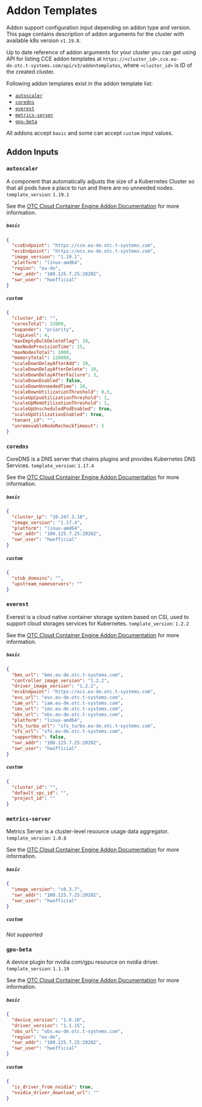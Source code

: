 # Addon Templates

Addon support configuration input depending on addon type and version. This page contains description of addon arguments
for the cluster with available k8s version `v1.19.8`.

Up to date reference of addon arguments for your cluster you can get using API for listing CCE addon templates
at `https://<cluster_id>.cce.eu-de.otc.t-systems.com/api/v3/addontemplates`, where `<cluster_id>` is ID of the created
cluster.

Following addon templates exist in the addon template list:

- [`autoscaler`](#autoscaler)
- [`coredns`](#coredns)
- [`everest`](#everest)
- [`metrics-server`](#metrics-server)
- [`gpu-beta`](#gpu-beta)

All addons accept `basic` and some can accept `custom` input values.

## Addon Inputs

### `autoscaler`

A component that automatically adjusts the size of a Kubernetes Cluster so that all pods have a place to run and there
are no unneeded nodes.
`template_version`: `1.19.1`

See the [OTC Cloud Container Engine Addon Documentation](https://docs.otc.t-systems.com/en-us/usermanual2/cce/cce_01_0154.html) for more information.

##### `basic`

```json
{
  "cceEndpoint": "https://cce.eu-de.otc.t-systems.com",
  "ecsEndpoint": "https://ecs.eu-de.otc.t-systems.com",
  "image_version": "1.19.1",
  "platform": "linux-amd64",
  "region": "eu-de",
  "swr_addr": "100.125.7.25:20202",
  "swr_user": "hwofficial"
}
```

##### `custom`

```json
{
  "cluster_id": "",
  "coresTotal": 32000,
  "expander": "priority",
  "logLevel": 4,
  "maxEmptyBulkDeleteFlag": 10,
  "maxNodeProvisionTime": 15,
  "maxNodesTotal": 1000,
  "memoryTotal": 128000,
  "scaleDownDelayAfterAdd": 10,
  "scaleDownDelayAfterDelete": 10,
  "scaleDownDelayAfterFailure": 3,
  "scaleDownEnabled": false,
  "scaleDownUnneededTime": 10,
  "scaleDownUtilizationThreshold": 0.5,
  "scaleUpCpuUtilizationThreshold": 1,
  "scaleUpMemUtilizationThreshold": 1,
  "scaleUpUnscheduledPodEnabled": true,
  "scaleUpUtilizationEnabled": true,
  "tenant_id": "",
  "unremovableNodeRecheckTimeout": 5
}
```

### `coredns`

CoreDNS is a DNS server that chains plugins and provides Kubernetes DNS Services.
`template_version`: `1.17.4`

See the [OTC Cloud Container Engine Addon Documentation](https://docs.otc.t-systems.com/en-us/usermanual2/cce/cce_01_0129.html) for more information.

##### `basic`

```json
{
  "cluster_ip": "10.247.3.10",
  "image_version": "1.17.4",
  "platform": "linux-amd64",
  "swr_addr": "100.125.7.25:20202",
  "swr_user": "hwofficial"
}
```

##### `custom`

```json
{
  "stub_domains": "",
  "upstream_nameservers": ""
}
```

### `everest`

Everest is a cloud native container storage system based on CSI, used to support cloud storages services for Kubernetes.
`template_version`: `1.2.2`

See the [OTC Cloud Container Engine Addon Documentation](https://docs.otc.t-systems.com/en-us/usermanual2/cce/cce_01_0066.html) for more information.

##### `basic`

```json
{
  "bms_url": "bms.eu-de.otc.t-systems.com",
  "controller_image_version": "1.2.2",
  "driver_image_version": "1.2.2",
  "ecsEndpoint": "https://ecs.eu-de.otc.t-systems.com",
  "evs_url": "evs.eu-de.otc.t-systems.com",
  "iam_url": "iam.eu-de.otc.t-systems.com",
  "ims_url": "ims.eu-de.otc.t-systems.com",
  "obs_url": "obs.eu-de.otc.t-systems.com",
  "platform": "linux-amd64",
  "sfs_turbo_url": "sfs_turbo.eu-de.otc.t-systems.com",
  "sfs_url": "sfs.eu-de.otc.t-systems.com",
  "supportHcs": false,
  "swr_addr": "100.125.7.25:20202",
  "swr_user": "hwofficial"
}
```

##### `custom`

```json
{
  "cluster_id": "",
  "default_vpc_id": "",
  "project_id": ""
}
```

### `metrics-server`

Metrics Server is a cluster-level resource usage data aggregator.
`template_version`: `1.0.6`

See the [OTC Cloud Container Engine Addon Documentation](https://docs.otc.t-systems.com/en-us/usermanual2/cce/cce_01_0205.html) for more information.

##### `basic`

```json
{
  "image_version": "v0.3.7",
  "swr_addr": "100.125.7.25:20202",
  "swr_user": "hwofficial"
}
```

##### `custom`

_Not supported_

### `gpu-beta`

A device plugin for nvidia.com/gpu resource on nvidia driver.
`template_version`: `1.1.19`

See the [OTC Cloud Container Engine Addon Documentation](https://docs.otc.t-systems.com/en-us/usermanual2/cce/cce_01_0141.html) for more information.

##### `basic`

```json
{
  "device_version": "1.0.10",
  "driver_version": "1.1.15",
  "obs_url": "obs.eu-de.otc.t-systems.com",
  "region": "eu-de",
  "swr_addr": "100.125.7.25:20202",
  "swr_user": "hwofficial"
}
```

##### `custom`

```json
{
  "is_driver_from_nvidia": true,
  "nvidia_driver_download_url": ""
}
```
